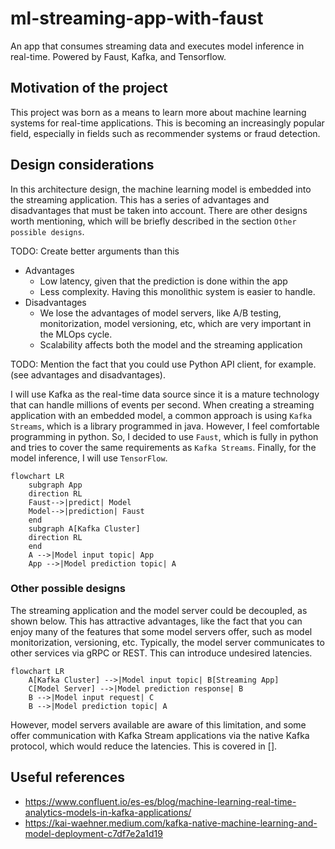 # ml-streaming-app-with-faust

An app that consumes streaming data and executes model inference in real-time.
Powered by Faust, Kafka, and Tensorflow.

## Motivation of the project

This project was born as a means to learn more about machine learning systems
for real-time applications. This is becoming an increasingly popular field, especially
in fields such as recommender systems or fraud detection.

## Design considerations

In this architecture design, the machine learning model is embedded into the streaming application.
This has a series of advantages and disadvantages that must be taken into account. There are other designs
worth mentioning, which will be briefly described in the section `Other possible designs`.

TODO: Create better arguments than this

- Advantages
  - Low latency, given that the prediction is done within the app
  - Less complexity. Having this monolithic system is easier to handle.
- Disadvantages
  - We lose the advantages of model servers, like A/B testing, monitorization,
  model versioning, etc, which are very important in the MLOps cycle.
  - Scalability affects both the model and the streaming application

TODO: Mention the fact that you could use Python API client, for example. (see advantages
and disadvantages).

I will use Kafka as the real-time data source since it is a mature technology that can handle
millions of events per second. When creating a streaming application with an embedded model, a common
approach is using `Kafka Streams`, which is a library programmed in java. However, I feel comfortable programming in python. So,
I decided to use `Faust`, which is fully in python and tries to cover the same requirements as `Kafka Streams`.
Finally, for the model inference, I will use `TensorFlow`.

```mermaid
flowchart LR
    subgraph App
    direction RL
    Faust-->|predict| Model
    Model-->|prediction| Faust
    end
    subgraph A[Kafka Cluster]
    direction RL
    end
    A -->|Model input topic| App
    App -->|Model prediction topic| A
```

### Other possible designs

The streaming application and the model server could be decoupled, as shown below. This has attractive
advantages, like the fact that you can enjoy many of the features that some model servers offer, such as model
monitorization, versioning, etc. Typically, the model server communicates to other services
via gRPC or REST. This can introduce undesired latencies.


```mermaid
flowchart LR
    A[Kafka Cluster] -->|Model input topic| B[Streaming App]
    C[Model Server] -->|Model prediction response| B
    B -->|Model input request| C
    B -->|Model prediction topic| A
```

However, model servers available are aware of this limitation, and some offer
communication with Kafka Stream applications via the native Kafka protocol,
which would reduce the latencies. This is covered in [].


## Useful references

- https://www.confluent.io/es-es/blog/machine-learning-real-time-analytics-models-in-kafka-applications/
- https://kai-waehner.medium.com/kafka-native-machine-learning-and-model-deployment-c7df7e2a1d19


